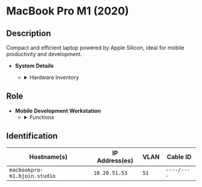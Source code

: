 # MacBook Pro M1 (2020)

## Description
Compact and efficient laptop powered by Apple Silicon, ideal for mobile productivity and development.

- **System Details**
    - <details>
        <summary>Hardware Inventory</summary>

        <details>
        <summary>CPU</summary>

            - Apple M1  
            - 8-core CPU (4 performance, 4 efficiency)

        </details>

        <details>
        <summary>GPU</summary>

            - 8-core GPU

        </details>

        <details>
        <summary>Memory</summary>

            - 8GB unified memory

        </details>

        <details>
        <summary>Storage</summary>

            - 256GB SSD

        </details>

        <details>
        <summary>Network Interfaces</summary>

            - Wi-Fi 6  
            - Bluetooth 5.0

        </details>

        <details>
        <summary>Ports</summary>

            - 2× Thunderbolt / USB 4  
            - 3.5mm headphone jack

        </details>

        <details>
        <summary>Operating System</summary>

            - macOS Sequoia

        </details>

    </details>

## Role
- **Mobile Development Workstation**
    - <details>
        <summary>Functions</summary>

        - Software development  
        - Remote work  
        - Light media editing

        </details>
    </details>

## Identification

| Hostname(s)         | IP Address(es)   | VLAN  | Cable ID   |
|---------------------|------------------|-------|------------|
| `macbookpro-m1.bjoin.studio` | `10.20.51.53` | `51`  | `----/----` |
